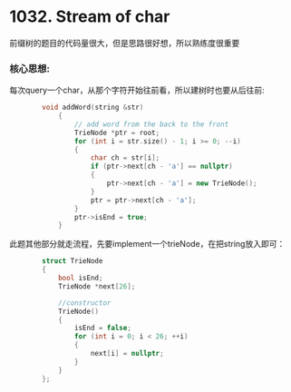 # 1032. Stream of char

前缀树的题目的代码量很大，但是思路很好想，所以熟练度很重要

### 核心思想:

每次query一个char，从那个字符开始往前看，所以建树时也要从后往前:

```cpp
        void addWord(string &str)
            {
                // add word from the back to the front
                TrieNode *ptr = root;
                for (int i = str.size() - 1; i >= 0; --i)
                {
                    char ch = str[i];
                    if (ptr->next[ch - 'a'] == nullptr)
                    {
                        ptr->next[ch - 'a'] = new TrieNode();
                    }
                    ptr = ptr->next[ch - 'a'];
                }
                ptr->isEnd = true;
            }
```

此题其他部分就走流程，先要implement一个trieNode，在把string放入即可：

```cpp 
        struct TrieNode
        {
            bool isEnd;
            TrieNode *next[26];

            //constructor
            TrieNode()
            {
                isEnd = false;
                for (int i = 0; i < 26; ++i)
                {
                    next[i] = nullptr;
                }
            }
        };
```

